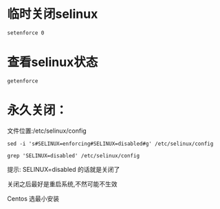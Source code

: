 # 临时关闭selinux

`setenforce 0 `

# 查看selinux状态

`getenforce`


# 永久关闭：
文件位置:/etc/selinux/config

`sed -i 's#SELINUX=enforcing#SELINUX=disabled#g' /etc/selinux/config`

`grep 'SELINUX=disabled' /etc/selinux/config`

提示: SELINUX=disabled 的话就是关闭了

关闭之后最好是重启系统,不然可能不生效

Centos 选最小安装
